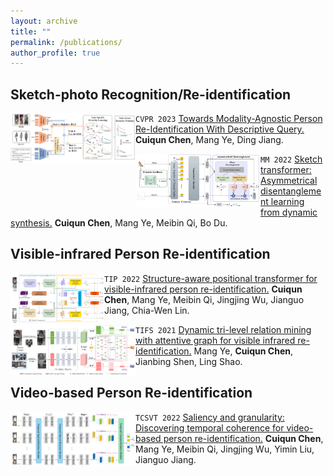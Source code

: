 ```yaml
---
layout: archive
title: ""
permalink: /publications/
author_profile: true
---
```


## Sketch-photo Recognition/Re-identification
<img src='../images/cvpr2023.png' width=200 align='left'>  ``CVPR 2023`` [Towards Modality-Agnostic Person Re-Identification With Descriptive Query.](https://openaccess.thecvf.com/content/CVPR2023/papers/Chen_Towards_Modality-Agnostic_Person_Re-Identification_With_Descriptive_Query_CVPR_2023_paper.pdf) **Cuiqun Chen**, Mang Ye, Ding Jiang.


<img src='../images/mm2022.png' width=200 align='left'>  ``MM 2022`` [Sketch transformer: Asymmetrical disentanglement learning from dynamic synthesis.](https://dl.acm.org/doi/abs/10.1145/3503161.3547993) **Cuiqun Chen**, Mang Ye, Meibin Qi, Bo Du.


## Visible-infrared Person Re-identification
<img src='../images/tip2022.png' width=150 align='left'> ``TIP 2022`` [Structure-aware positional transformer for visible-infrared person re-identification.](https://ieeexplore.ieee.org/abstract/document/9725265) **Cuiqun Chen**, Mang Ye, Meibin Qi, Jingjing Wu, Jianguo Jiang, Chia-Wen Lin.


<img src='../images/tifs2021.png' width=200 align='left'> ``TIFS 2021`` [Dynamic tri-level relation mining with attentive graph for visible infrared re-identification.](https://ieeexplore.ieee.org/abstract/document/9665382) Mang Ye, **Cuiqun Chen**, Jianbing Shen, Ling Shao.


## Video-based Person Re-identification
<img src='../images/tcsvt2022.png' width=200 align='left'> ``TCSVT 2022`` [Saliency and granularity: Discovering temporal coherence for video-based person re-identification.](https://ieeexplore.ieee.org/abstract/document/9729212) **Cuiqun Chen**, Mang Ye, Meibin Qi, Jingjing Wu, Yimin Liu, Jianguo Jiang.






